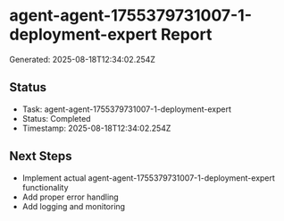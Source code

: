 # agent-agent-1755379731007-1-deployment-expert Report

Generated: 2025-08-18T12:34:02.254Z

## Status
- Task: agent-agent-1755379731007-1-deployment-expert
- Status: Completed
- Timestamp: 2025-08-18T12:34:02.254Z

## Next Steps
- Implement actual agent-agent-1755379731007-1-deployment-expert functionality
- Add proper error handling
- Add logging and monitoring
